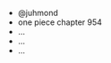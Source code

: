 - @juhmond
- one piece chapter 954
- ...
- ...
-  ...

<!---
juhmond/juhmond is a ✨ special ✨ repository because its `README.md` (this file) appears on your GitHub profile.
You can click the Preview link to take a look at your changes.
--->
